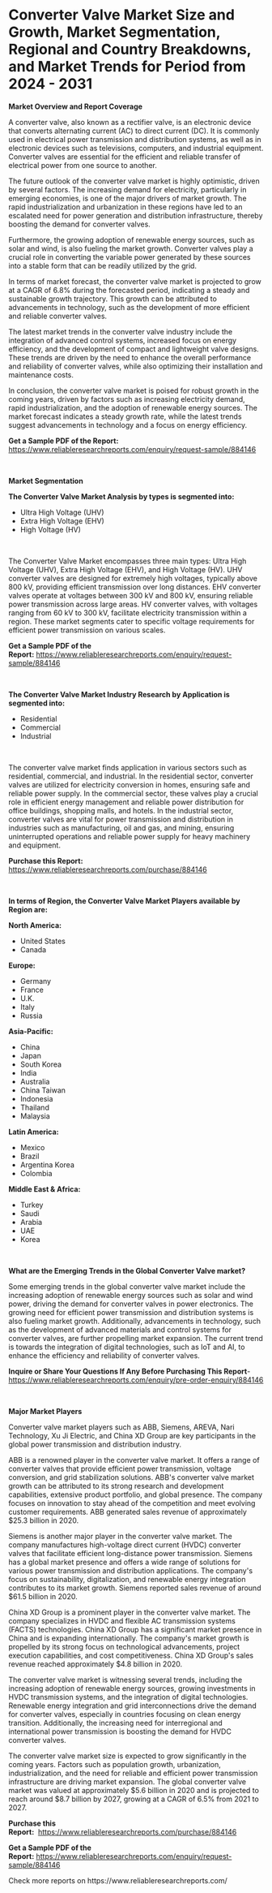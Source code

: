 <p><h1>Converter Valve Market Size and Growth, Market Segmentation, Regional and Country Breakdowns, and Market Trends for Period from 2024 -  2031</h1></p><p><strong>Market Overview and Report Coverage</strong></p>
<p><p>A converter valve, also known as a rectifier valve, is an electronic device that converts alternating current (AC) to direct current (DC). It is commonly used in electrical power transmission and distribution systems, as well as in electronic devices such as televisions, computers, and industrial equipment. Converter valves are essential for the efficient and reliable transfer of electrical power from one source to another.</p><p>The future outlook of the converter valve market is highly optimistic, driven by several factors. The increasing demand for electricity, particularly in emerging economies, is one of the major drivers of market growth. The rapid industrialization and urbanization in these regions have led to an escalated need for power generation and distribution infrastructure, thereby boosting the demand for converter valves.</p><p>Furthermore, the growing adoption of renewable energy sources, such as solar and wind, is also fueling the market growth. Converter valves play a crucial role in converting the variable power generated by these sources into a stable form that can be readily utilized by the grid.</p><p>In terms of market forecast, the converter valve market is projected to grow at a CAGR of 6.8% during the forecasted period, indicating a steady and sustainable growth trajectory. This growth can be attributed to advancements in technology, such as the development of more efficient and reliable converter valves.</p><p>The latest market trends in the converter valve industry include the integration of advanced control systems, increased focus on energy efficiency, and the development of compact and lightweight valve designs. These trends are driven by the need to enhance the overall performance and reliability of converter valves, while also optimizing their installation and maintenance costs.</p><p>In conclusion, the converter valve market is poised for robust growth in the coming years, driven by factors such as increasing electricity demand, rapid industrialization, and the adoption of renewable energy sources. The market forecast indicates a steady growth rate, while the latest trends suggest advancements in technology and a focus on energy efficiency.</p></p>
<p><strong>Get a Sample PDF of the Report:</strong> <a href="https://www.reliableresearchreports.com/enquiry/request-sample/884146">https://www.reliableresearchreports.com/enquiry/request-sample/884146</a></p>
<p>&nbsp;</p>
<p><strong>Market Segmentation</strong></p>
<p><strong>The Converter Valve Market Analysis by types is segmented into:</strong></p>
<p><ul><li>Ultra High Voltage (UHV)</li><li>Extra High Voltage (EHV)</li><li>High Voltage (HV)</li></ul></p>
<p>&nbsp;</p>
<p><p>The Converter Valve Market encompasses three main types: Ultra High Voltage (UHV), Extra High Voltage (EHV), and High Voltage (HV). UHV converter valves are designed for extremely high voltages, typically above 800 kV, providing efficient transmission over long distances. EHV converter valves operate at voltages between 300 kV and 800 kV, ensuring reliable power transmission across large areas. HV converter valves, with voltages ranging from 60 kV to 300 kV, facilitate electricity transmission within a region. These market segments cater to specific voltage requirements for efficient power transmission on various scales.</p></p>
<p><strong>Get a Sample PDF of the Report:</strong>&nbsp;<a href="https://www.reliableresearchreports.com/enquiry/request-sample/884146">https://www.reliableresearchreports.com/enquiry/request-sample/884146</a></p>
<p>&nbsp;</p>
<p><strong>The Converter Valve Market Industry Research by Application is segmented into:</strong></p>
<p><ul><li>Residential</li><li>Commercial</li><li>Industrial</li></ul></p>
<p>&nbsp;</p>
<p><p>The converter valve market finds application in various sectors such as residential, commercial, and industrial. In the residential sector, converter valves are utilized for electricity conversion in homes, ensuring safe and reliable power supply. In the commercial sector, these valves play a crucial role in efficient energy management and reliable power distribution for office buildings, shopping malls, and hotels. In the industrial sector, converter valves are vital for power transmission and distribution in industries such as manufacturing, oil and gas, and mining, ensuring uninterrupted operations and reliable power supply for heavy machinery and equipment.</p></p>
<p><strong>Purchase this Report:</strong>&nbsp; <a href="https://www.reliableresearchreports.com/purchase/884146">https://www.reliableresearchreports.com/purchase/884146</a></p>
<p>&nbsp;</p>
<p><strong>In terms of Region, the Converter Valve Market Players available by Region are:</strong></p>
<p>
    <p> <strong> North America: </strong>
        <ul>
            <li>United States</li>
            <li>Canada</li>
        </ul>
        </p> 
    <p> <strong> Europe: </strong>
        <ul>
            <li>Germany</li>
            <li>France</li>
            <li>U.K.</li>
            <li>Italy</li>
            <li>Russia</li>
        </ul>
        </p> 
    <p> <strong> Asia-Pacific: </strong>
        <ul>
            <li>China</li>
            <li>Japan</li>
            <li>South Korea</li>
            <li>India</li>
            <li>Australia</li>
            <li>China Taiwan</li>
            <li>Indonesia</li>
            <li>Thailand</li>
            <li>Malaysia</li>
        </ul>
        </p> 
    <p> <strong> Latin America: </strong>
        <ul>
            <li>Mexico</li>
            <li>Brazil</li>
            <li>Argentina Korea</li>
            <li>Colombia</li>
        </ul>
        </p> 
    <p> <strong> Middle East & Africa: </strong>
        <ul>
            <li>Turkey</li>
            <li>Saudi</li>
            <li>Arabia</li>
            <li>UAE</li>
            <li>Korea</li>
        </ul>
    </p>
    </p>
<p>&nbsp;</p>
<p><strong>What are the Emerging Trends in the Global Converter Valve market?</strong></p>
<p><p>Some emerging trends in the global converter valve market include the increasing adoption of renewable energy sources such as solar and wind power, driving the demand for converter valves in power electronics. The growing need for efficient power transmission and distribution systems is also fueling market growth. Additionally, advancements in technology, such as the development of advanced materials and control systems for converter valves, are further propelling market expansion. The current trend is towards the integration of digital technologies, such as IoT and AI, to enhance the efficiency and reliability of converter valves.</p></p>
<p><strong>Inquire or Share Your Questions If Any Before Purchasing This Report</strong>- <a href="https://www.reliableresearchreports.com/enquiry/pre-order-enquiry/884146">https://www.reliableresearchreports.com/enquiry/pre-order-enquiry/884146</a></p>
<p>&nbsp;</p>
<p><strong>Major Market Players</strong></p>
<p><p>Converter valve market players such as ABB, Siemens, AREVA, Nari Technology, Xu Ji Electric, and China XD Group are key participants in the global power transmission and distribution industry. </p><p>ABB is a renowned player in the converter valve market. It offers a range of converter valves that provide efficient power transmission, voltage conversion, and grid stabilization solutions. ABB's converter valve market growth can be attributed to its strong research and development capabilities, extensive product portfolio, and global presence. The company focuses on innovation to stay ahead of the competition and meet evolving customer requirements. ABB generated sales revenue of approximately $25.3 billion in 2020.</p><p>Siemens is another major player in the converter valve market. The company manufactures high-voltage direct current (HVDC) converter valves that facilitate efficient long-distance power transmission. Siemens has a global market presence and offers a wide range of solutions for various power transmission and distribution applications. The company's focus on sustainability, digitalization, and renewable energy integration contributes to its market growth. Siemens reported sales revenue of around $61.5 billion in 2020.</p><p>China XD Group is a prominent player in the converter valve market. The company specializes in HVDC and flexible AC transmission systems (FACTS) technologies. China XD Group has a significant market presence in China and is expanding internationally. The company's market growth is propelled by its strong focus on technological advancements, project execution capabilities, and cost competitiveness. China XD Group's sales revenue reached approximately $4.8 billion in 2020.</p><p>The converter valve market is witnessing several trends, including the increasing adoption of renewable energy sources, growing investments in HVDC transmission systems, and the integration of digital technologies. Renewable energy integration and grid interconnections drive the demand for converter valves, especially in countries focusing on clean energy transition. Additionally, the increasing need for interregional and international power transmission is boosting the demand for HVDC converter valves.</p><p>The converter valve market size is expected to grow significantly in the coming years. Factors such as population growth, urbanization, industrialization, and the need for reliable and efficient power transmission infrastructure are driving market expansion. The global converter valve market was valued at approximately $5.6 billion in 2020 and is projected to reach around $8.7 billion by 2027, growing at a CAGR of 6.5% from 2021 to 2027.</p></p>
<p><strong>Purchase this Report:</strong>&nbsp;&nbsp;<a href="https://www.reliableresearchreports.com/purchase/884146">https://www.reliableresearchreports.com/purchase/884146</a></p>
<p></p>
<p><strong>Get a Sample PDF of the Report:</strong>&nbsp;<a href="https://www.reliableresearchreports.com/enquiry/request-sample/884146">https://www.reliableresearchreports.com/enquiry/request-sample/884146</a></p>
<p>Check more reports on https://www.reliableresearchreports.com/</p>